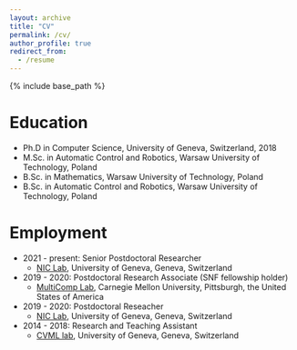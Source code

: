 ```yaml
---
layout: archive
title: "CV"
permalink: /cv/
author_profile: true
redirect_from:
  - /resume
---
```


{% include base_path %}

Education
======
* Ph.D in Computer Science, University of Geneva, Switzerland, 2018
* M.Sc. in Automatic Control and Robotics, Warsaw University of Technology, Poland
* B.Sc. in Mathematics, Warsaw University of Technology, Poland
* B.Sc. in Automatic Control and Robotics, Warsaw University of Technology, Poland

Employment
======
* 2021 - present: Senior Postdoctoral Researcher
	* [NIC  Lab](https://neurocenter-unige.ch/research-groups/patrik-vuilleumier/), University of Geneva, Geneva, Switzerland
* 2019 - 2020: Postdoctoral Research Associate (SNF fellowship holder)
	* [MultiComp Lab](http://multicomp.cs.cmu.edu/), Carnegie Mellon University, Pittsburgh, the United States of America 
* 2019 - 2020: Postdoctoral Reseacher
	* [NIC  Lab](https://neurocenter-unige.ch/research-groups/patrik-vuilleumier/), University of Geneva, Geneva, Switzerland
* 2014 - 2018: Research and Teaching Assistant
	* [CVML lab](https://cvml.unige.ch/), University of Geneva, Geneva, Switzerland
